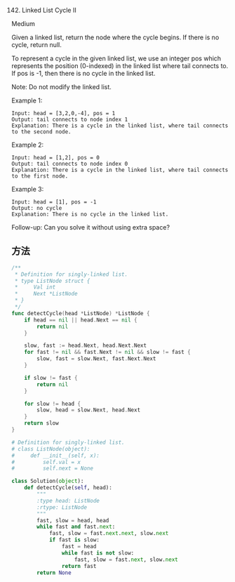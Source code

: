 142. Linked List Cycle II


Medium


Given a linked list, return the node where the cycle begins. If there is no cycle, return null.

To represent a cycle in the given linked list, we use an integer pos which represents the position (0-indexed) in the linked list where tail connects to. If pos is -1, then there is no cycle in the linked list.

Note: Do not modify the linked list.

 

Example 1:

```
Input: head = [3,2,0,-4], pos = 1
Output: tail connects to node index 1
Explanation: There is a cycle in the linked list, where tail connects to the second node.
```

Example 2:

```
Input: head = [1,2], pos = 0
Output: tail connects to node index 0
Explanation: There is a cycle in the linked list, where tail connects to the first node.
```

Example 3:

```
Input: head = [1], pos = -1
Output: no cycle
Explanation: There is no cycle in the linked list.

```

 

Follow-up:
Can you solve it without using extra space?


## 方法


```go
/**
 * Definition for singly-linked list.
 * type ListNode struct {
 *     Val int
 *     Next *ListNode
 * }
 */
func detectCycle(head *ListNode) *ListNode {
    if head == nil || head.Next == nil {
		return nil
	}

	slow, fast := head.Next, head.Next.Next
	for fast != nil && fast.Next != nil && slow != fast {
		slow, fast = slow.Next, fast.Next.Next
	}

	if slow != fast {
		return nil
	}

	for slow != head {
		slow, head = slow.Next, head.Next
	}
	return slow
}
```


```python
# Definition for singly-linked list.
# class ListNode(object):
#     def __init__(self, x):
#         self.val = x
#         self.next = None

class Solution(object):
    def detectCycle(self, head):
        """
        :type head: ListNode
        :rtype: ListNode
        """
        fast, slow = head, head
        while fast and fast.next:
            fast, slow = fast.next.next, slow.next
            if fast is slow:
                fast = head
                while fast is not slow:
                    fast, slow = fast.next, slow.next
                return fast
        return None

```